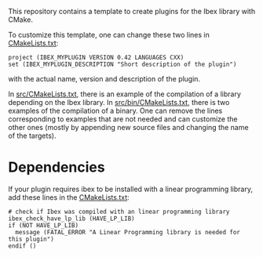 This repository contains a template to create plugins for the Ibex library with
CMake.

To customize this template, one can change these two lines in
[CMakeLists.txt](./CMakeLists.txt):

```
project (IBEX_MYPLUGIN VERSION 0.42 LANGUAGES CXX)
set (IBEX_MYPLUGIN_DESCRIPTION "Short description of the plugin")
```

with the actual name, version and description of the plugin.

In [src/CMakeLists.txt](./src/CMakeLists.txt), there is an example of the
compilation of a library depending on the Ibex library.
In [src/bin/CMakeLists.txt](./src/bin/CMakeLists.txt), there is two examples of
the compilation of a binary.
One can remove the lines corresponding to examples that are not needed and can
customize the other ones (mostly by appending new source files and changing the
name of the targets).

# Dependencies

If your plugin requires ibex to be installed with a linear programming library, add these lines in the [CMakeLists.txt](./CMakeLists.txt):

```
# check if Ibex was compiled with an linear programming library
ibex_check_have_lp_lib (HAVE_LP_LIB)
if (NOT HAVE_LP_LIB)
  message (FATAL_ERROR "A Linear Programming library is needed for this plugin")
endif ()
```
